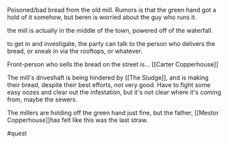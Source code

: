 Poisoned/bad bread from the old mill.  Rumors is that the green hand got a hold of it somehow, but beren is worried about the guy who runs it.

the mill is actually in the middle of the town, powered off of the waterfall. 

to get in and investigate, the party can talk to the person who delivers the bread, or sneak in via the rooftops, or whatever.

Front-person who sells the bread on the street is... [[Carter Copperhouse]]

The mill's driveshaft is being hindered by [[The Sludge]], and is making their bread, despite their best efforts, not very good. Have to fight some easy oozes and clear out the infestation, but it's not clear where it's coming from, maybe the sewers.
  
The millers are holding off the green hand just fine, but the father, [[Mestor Copperhouse]]has felt like this was the last straw.

#quest 
